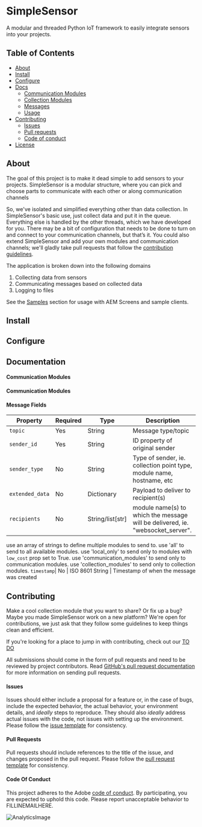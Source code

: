 # SimpleSensor
A modular and threaded Python IoT framework to easily integrate sensors into your projects.

## Table of Contents

  * [About](#about "About")
  * [Install](#install "Installation steps")
  * [Configure](#configure "Configuration steps")
  * [Docs](#documentation "Documentation")
    * [Communication Modules](#communication-modules "About communication modules")
    * [Collection Modules](#collection-modules "About collection modules")
    * [Messages](#message-fields "About message structure")
    * [Usage](#usage "Usage")
  * [Contributing](#contributing "Contributing")
    * [Issues](#issues "Issues")
    * [Pull requests](#pull-requests "Pull requests")
    * [Code of conduct](#code-of-conduct "Code of conduct")
  * [License](./LICENSE "License")


## About
The goal of this project is to make it dead simple to add sensors to your projects. SimpleSensor is a modular structure, where you can pick and choose parts to communicate with each other or along communication channels

So, we've isolated and simplified everything other than data collection.  In SimpleSensor's basic use, just collect data and put it in the queue.  Everything else is handled by the other threads, which we have developed for you.  There may be a bit of configuration that needs to be done to turn on and connect to your communication channels, but that’s it.  You could also extend SimpleSensor and add your own modules and communication channels; we'll gladly take pull requests that follow the [contribution guidelines](#contributing "Contributing").

The application is broken down into the following domains
1. Collecting data from sensors
2. Communicating messages based on collected data
3. Logging to files

See the [Samples](#samples "Samples") section for usage with AEM Screens and sample clients.


## Install


## Configure


## Documentation

#### Communication Modules

#### Communication Modules

#### Message Fields
**Property**|**Required**|**Type**|**Description**
--- | -- | -- | --
`topic`| Yes | String | Message type/topic
`sender_id`| Yes | String | ID property of original sender
`sender_type`| No | String | Type of sender, ie. collection point type, module name, hostname, etc
`extended_data` | No | Dictionary | Payload to deliver to recipient(s)
`recipients` | No | String/list[str] | module name(s) to which the message will be delivered, ie. "websocket_server". 
use an array of strings to define multiple modules to send to.
								use 'all' to send to all available modules.
								use 'local_only' to send only to modules with `low_cost` prop set to True.
								use 'communication_modules' to send only to communication modules.
								use 'collection_modules' to send only to collection modules.
`timestamp`| No | ISO 8601 String | Timestamp of when the message was created

## Contributing
Make a cool collection module that you want to share?  Or fix up a bug?  Maybe you made SimpleSensor work on a new platform?  We're open for contributions, we just ask that they follow some guidelines to keep things clean and efficient.

If you're looking for a place to jump in with contributing, check out our [TO DO](#to-do "TO DO list")

All submissions should come in the form of pull requests and need to be reviewed by project contributors. Read [GitHub's pull request documentation](https://help.github.com/articles/about-pull-requests/) for more information on sending pull requests.

#### Issues
Issues should either include a proposal for a feature or, in the case of bugs, include the expected behavior, the actual behavior, your environment details, and *ideally* steps to reproduce. They should also *ideally* address actual issues with the code, not issues with setting up the environment. 
Please follow the [issue template](./ISSUE_TEMPLATE.md) for consistency.

#### Pull Requests
Pull requests should include references to the title of the issue, and changes proposed in the pull request.
Please follow the [pull request template](./PULL_REQUEST_TEMPLATE.md) for consistency.

#### Code Of Conduct
This project adheres to the Adobe [code of conduct](CODE_OF_CONDUCT.md). By participating, you are expected to uphold this code. Please report unacceptable behavior to FILLINEMAILHERE.

![AnalyticsImage](https://adobeatadobe.d1.sc.omtrdc.net/b/ss/adbeaaagit/1/H.27.5--NS/0?AQB=1&ndh=1&ce=UTF-8&ns=adobeatadobe&pageName=github%3ASimpleSensor%3Areadme&g=%2FAdobeAtAdobe%2FSimpleSensor&ch=github)
